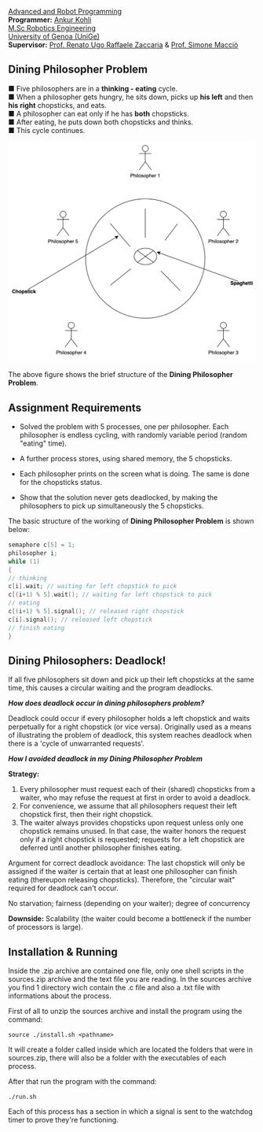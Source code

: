 [Advanced and Robot Programming](https://corsi.unige.it/en/off.f/2022/ins/60228?codcla=10635)<br>
**Programmer:** [Ankur Kohli](https://github.com/ankurkohli007)<br>
[M.Sc Robotics Engineering](https://corsi.unige.it/corsi/10635)<br>
[University of Genoa (UniGe)](https://unige.it/en)<br>
**Supervisor:** [Prof. Renato Ugo Raffaele Zaccaria](https://rubrica.unige.it/personale/VUFOXVhs) & [Prof. Simone Macciò](https://rubrica.unige.it/personale/UUNAWFho)

## Dining Philosopher Problem ##

 ■ Five philosophers are in a **thinking - eating** cycle.<br>
 ■ When a philosopher gets hungry, he sits down, picks up **his left** and then **his right** chopsticks, and eats.<br>
 ■ A philosopher can eat only if he has **both** chopsticks.<br>
 ■ After eating, he puts down both chopsticks and thinks.<br>
 ■ This cycle continues.<br>

![alt text](image1.png)

The above figure shows the brief structure of the **Dining Philosopher Problem**.

## Assignment Requirements ##

* Solved the problem with 5 processes, one per philosopher. Each philosopher is endless cycling, with randomly variable period (random "eating" time).

* A further process stores, using shared memory, the 5 chopsticks.

* Each philosopher prints on the screen what is doing. The same is done for the chopsticks status.

* Show that the solution never gets deadlocked, by making the philosophers to pick up simultaneously the 5 chopsticks.

The basic structure of the working of **Dining Philosopher Problem** is shown below:

```c
semaphore c[5] = 1;
philosopher i;
while (1)
{
// thinking
c[i].wait; // waiting for left chopstick to pick
c[(i+1) % 5].wait(); // waiting for left chopstick to pick
// eating
c[(i+1) % 5].signal(); // released right chopstick
c[i].signal(); // released left chopstick
// finish eating
}
```
## Dining Philosophers: Deadlock! ##

If all five philosophers sit down and pick up their left chopsticks at the same time, this causes a circular waiting and the program deadlocks.

***How does deadlock occur in dining philosophers problem?***

Deadlock could occur if every philosopher holds a left chopstick and waits perpetually for a right chopstick (or vice versa). Originally used as a means of illustrating the problem of deadlock, this system reaches deadlock when there is a 'cycle of unwarranted requests'.

***How I avoided deadlock in my Dining Philosopher Problem***

**Strategy:** 

1. Every philosopher must request each of their (shared) chopsticks from a waiter, who may refuse the request at first in order to avoid a deadlock. 
2. For convenience, we assume that all philosophers request their left chopstick first, then their right chopstick.
3. The waiter always provides chopsticks upon request unless only one chopstick remains unused. In that case, the waiter honors the request only if a right chopstick is requested; requests for a left chopstick are deferred until another philosopher finishes eating.

Argument for correct deadlock avoidance: The last chopstick will only be assigned if the waiter is certain that at least one philosopher can finish eating (thereupon releasing chopsticks). Therefore, the "circular wait" required for deadlock can't occur.

No starvation; fairness (depending on your waiter); degree of concurrency

**Downside:** Scalability (the waiter could become a bottleneck if the number of processors is large).

## Installation & Running ##

Inside the .zip archive are contained one file, only one shell scripts in the sources.zip archive and the text file you are reading. In the sources archive you find 1 directory wich contain the .c file and also a .txt file with  informations about the process.

First of all to unzip the sources archive and install the program using the command:

```
source ./install.sh <pathname>
```

It will create a folder called <pathname> inside which are located the folders that were in sources.zip, there will also be a folder with the executables of each process.
  
After that run the program with the command:

```
./run.sh
```
  
Each of this process has a section in which a signal is sent to the watchdog timer to prove they're functioning.

